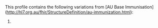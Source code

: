 This profile contains the following variations from [AU Base Immunisation] (http://hl7.org.au/fhir/StructureDefinition/au-immunization.html):

1.
